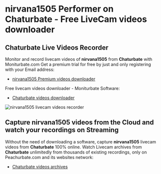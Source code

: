 # nirvana1505 Performer on Chaturbate - Free LiveCam videos downloader

## Chaturbate Live Videos Recorder

Monitor and record livecam videos of **nirvana1505** from **Chaturbate** with Moniturbate.com
Get a premium trial for free by just and only registering with your Email address:
* [nirvana1505 Premium videos downloader](https://moniturbate.com/request-demo-licence-key.html)

Free livecam videos downloader - Moniturbate Software:
* [Chaturbate videos downloader](https://moniturbate.com/moniturbate-download-software.html)

![nirvana1505 livecam videos recorder](https://peachurnet.com/templates/moniturbate-software.png)


## Capture nirvana1505 videos from the Cloud and watch your recordings on Streaming

Without the need of downloading a software, capture **nirvana1505** livecam videos from **Chaturbate** 100% online.
Watch Livecam archives from **Chaturbate** unlimitedly from thousands of existing recordings, only on Peachurbate.com and its websites network:
* [Chaturbate videos archives](https://peachurnet.com/)